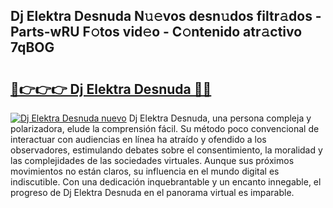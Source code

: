 ## Dj Elektra Desnuda N𝚞𝚎vos desn𝚞dos filtr𝚊dos - Parts-wRU F𝚘tos vid𝚎o - C𝚘ntenido atr𝚊ctivo 7qBOG

# <h2><a href="http://mb04d0.tromn.icu/?c=Dj+Elektra+Desnuda">🔗👉👉👉 Dj Elektra Desnuda 🔗🔗</a></h2>

[![Dj Elektra Desnuda nuevo](https://i.imgur.com/pEAQMta.gif)](http://mb04d0.tromn.icu/?c=Dj+Elektra+Desnuda)
Dj Elektra Desnuda, una persona compleja y polarizadora, elude la comprensión fácil. Su método poco convencional de interactuar con audiencias en línea ha atraído y ofendido a los observadores, estimulando debates sobre el consentimiento, la moralidad y las complejidades de las sociedades virtuales. Aunque sus próximos movimientos no están claros, su influencia en el mundo digital es indiscutible. Con una dedicación inquebrantable y un encanto innegable, el progreso de Dj Elektra Desnuda en el panorama virtual es imparable.
